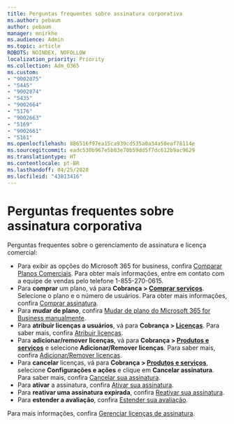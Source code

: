 ```yaml
---
title: Perguntas frequentes sobre assinatura corporativa
ms.author: pebaum
author: pebaum
manager: mnirkhe
ms.audience: Admin
ms.topic: article
ROBOTS: NOINDEX, NOFOLLOW
localization_priority: Priority
ms.collection: Adm_O365
ms.custom:
- "9002875"
- "5445"
- "9002874"
- "5435"
- "9002664"
- "5176"
- "9002663"
- "5169"
- "9002661"
- "5161"
ms.openlocfilehash: 886516f97ea15ca939cd535a0a34a58eaf78114e
ms.sourcegitcommit: eadc530b967e5b83e70b59dd5f7dc612b9ac9629
ms.translationtype: HT
ms.contentlocale: pt-BR
ms.lasthandoff: 04/25/2020
ms.locfileid: "43813416"
---
```

# <a name="business-subscription-faq"></a>Perguntas frequentes sobre assinatura corporativa

Perguntas frequentes sobre o gerenciamento de assinatura e licença comercial:

- Para exibir as opções do Microsoft 365 for business, confira [Comparar Planos Comerciais](https://www.microsoft.com/microsoft-365/compare-all-microsoft-365-products?&activetab=tab:primaryr2). Para obter mais informações, entre em contato com a equipe de vendas pelo telefone 1-855-270-0615.
- Para **comprar** um plano, vá para **Cobrança > [Comprar serviços](https://go.microsoft.com/fwlink/p/?linkid=868433)**. Selecione o plano e o número de usuários. Para obter mais informações, confira [Comprar assinatura](https://docs.microsoft.com/microsoft-365/commerce/buy-another-subscription?view=o365-worldwide).
- Para **mudar de plano**, confira [Mudar de plano do Microsoft 365 for Business manualmente](https://docs.microsoft.com/microsoft-365/commerce/subscriptions/switch-plans-manually?view=o365-worldwide).
- Para **atribuir licenças a usuários**, vá para **Cobrança > [Licenças](https://go.microsoft.com/fwlink/p/?linkid=842264)**. Para saber mais, confira [Atribuir licenças](https://docs.microsoft.com/microsoft-365/admin/manage/assign-licenses-to-users?view=o365-worldwide).
- Para **adicionar/remover licenças**, vá para **Cobrança > [Produtos e serviços](https://go.microsoft.com/fwlink/p/?linkid=842054)** e selecione **Adicionar/Remover licenças**. Para saber mais, confira [Adicionar/Remover licenças](https://docs.microsoft.com/microsoft-365/commerce/licenses/buy-licenses?view=o365-worldwide#add-or-remove-licenses-for-your-business-subscription).
- Para **cancelar** licenças, vá para **Cobrança > [Produtos e serviços](https://go.microsoft.com/fwlink/p/?linkid=842054)**, selecione **Configurações e ações** e clique em **Cancelar assinatura**. Para saber mais, confira [Cancelar sua assinatura](https://docs.microsoft.com/office365/admin/subscriptions-and-billing/cancel-your-subscription).
- Para **ativar** a assinatura, confira [Ativar sua assinatura](https://docs.microsoft.com/alchemyinsights/activate-your-office-365-subscription).
- Para **reativar uma assinatura expirada**, confira [Reativar sua assinatura](https://docs.microsoft.com/alchemyinsights/reactivate-your-subscription).
- Para **estender a avaliação**, confira [Estender sua avaliação](https://docs.microsoft.com/alchemyinsights/extend-your-trial-for-office-365-for-business).

Para mais informações, confira [Gerenciar licenças de assinatura](https://docs.microsoft.com/microsoft-365/commerce/licenses/buy-licenses?view=o365-worldwide#add-or-remove-licenses-for-your-business-subscription).
